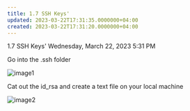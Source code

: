 ```yaml
---
title: 1.7 SSH Keys'
updated: 2023-03-22T17:31:35.0000000+04:00
created: 2023-03-22T17:31:20.0000000+04:00
---
```


1.7 SSH Keys'
Wednesday, March 22, 2023
5:31 PM

Go into the .ssh folder

![image1](image1-37.png)

Cat out the id_rsa and create a text file on your local machine

![image2](image2-20.png)

